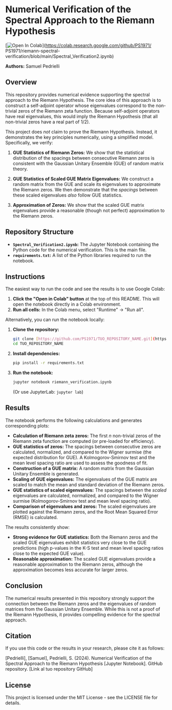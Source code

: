 # Numerical Verification of the Spectral Approach to the Riemann Hypothesis

[![Open In Colab](https://colab.research.google.com/assets/colab-badge.svg)](https://colab.research.google.com/github/PS1971/ PS1971/riemann-spectral-verification/blob/main/Spectral_Verification2.ipynb)

**Authors:** Samuel Pedrielli

## Overview

This repository provides numerical evidence supporting the spectral approach to the Riemann Hypothesis.  The core idea of this approach is to construct a self-adjoint operator whose eigenvalues correspond to the non-trivial zeros of the Riemann zeta function.  Because self-adjoint operators have real eigenvalues, this would imply the Riemann Hypothesis (that all non-trivial zeros have a real part of 1/2).

This project does *not* claim to prove the Riemann Hypothesis.  Instead, it demonstrates the key principles numerically, using a simplified model.  Specifically, we verify:

1.  **GUE Statistics of Riemann Zeros:** We show that the statistical distribution of the spacings between consecutive Riemann zeros is consistent with the Gaussian Unitary Ensemble (GUE) of random matrix theory.

2.  **GUE Statistics of Scaled GUE Matrix Eigenvalues:** We construct a random matrix from the GUE and scale its eigenvalues to approximate the Riemann zeros. We then demonstrate that the *spacings* between these scaled eigenvalues *also* follow GUE statistics.

3. **Approximation of Zeros:** We show that the scaled GUE matrix eigenvalues provide a reasonable (though not perfect) approximation to the Riemann zeros.

## Repository Structure

*   **`Spectral_Verification2.ipynb`:**  The Jupyter Notebook containing the Python code for the numerical verification.  This is the main file.
*   **`requirements.txt`:**  A list of the Python libraries required to run the notebook.

## Instructions

The easiest way to run the code and see the results is to use Google Colab:

1.  **Click the "Open in Colab" button** at the top of this README. This will open the notebook directly in a Colab environment.
2.  **Run all cells:** In the Colab menu, select "Runtime" -> "Run all".

Alternatively, you can run the notebook locally:

1.  **Clone the repository:**
    ```bash
    git clone [https://github.com/PS1971/TUO_REPOSITORY_NAME.git](https://www.google.com/search?q=https://github.com/TUO_USERNAME/TUO_REPOSITORY_NAME.git)
    cd TUO_REPOSITORY_NAME
    ```
2.  **Install dependencies:**
    ```bash
    pip install -r requirements.txt
    ```
3.  **Run the notebook:**
    ```bash
    jupyter notebook riemann_verification.ipynb
    ```
    (Or use JupyterLab: `jupyter lab`)

## Results

The notebook performs the following calculations and generates corresponding plots:

*   **Calculation of Riemann zeta zeros:** The first *n* non-trivial zeros of the Riemann zeta function are computed (or pre-loaded for efficiency).
*   **GUE statistics of zeros:** The spacings between consecutive zeros are calculated, normalized, and compared to the Wigner surmise (the expected distribution for GUE). A Kolmogorov-Smirnov test and the mean level spacing ratio are used to assess the goodness of fit.
*   **Construction of a GUE matrix:** A random matrix from the Gaussian Unitary Ensemble is generated.
*   **Scaling of GUE eigenvalues:** The eigenvalues of the GUE matrix are scaled to match the mean and standard deviation of the Riemann zeros.
*   **GUE statistics of scaled eigenvalues:**  The spacings between the *scaled* eigenvalues are calculated, normalized, and compared to the Wigner surmise (Kolmogorov-Smirnov test and mean level spacing ratio).
*   **Comparison of eigenvalues and zeros:** The scaled eigenvalues are plotted against the Riemann zeros, and the Root Mean Squared Error (RMSE) is calculated.

The results consistently show:

*   **Strong evidence for GUE statistics:** Both the Riemann zeros and the scaled GUE eigenvalues exhibit statistics very close to the GUE predictions (high p-values in the K-S test and mean level spacing ratios close to the expected GUE value).
*   **Reasonable approximation:** The scaled GUE eigenvalues provide a reasonable approximation to the Riemann zeros, although the approximation becomes less accurate for larger zeros.

## Conclusion

The numerical results presented in this repository strongly support the connection between the Riemann zeros and the eigenvalues of random matrices from the Gaussian Unitary Ensemble. While this is not a proof of the Riemann Hypothesis, it provides compelling evidence for the spectral approach.

## Citation

If you use this code or the results in your research, please cite it as follows:

[Pedrielli], [Samuel], Pedrielli, S. (2024). Numerical Verification of the Spectral Approach to the Riemann Hypothesis [Jupyter Notebook]. GitHub repository. [Link al tuo repository GitHub]


## License

This project is licensed under the MIT License - see the LICENSE file for details.
